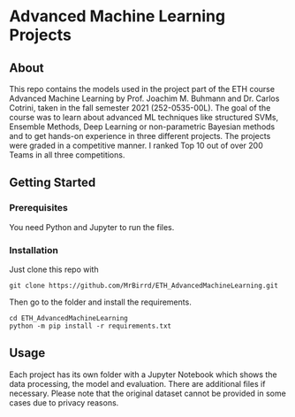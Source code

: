 # Advanced Machine Learning Projects

## About

This repo contains the models used in the project part of the ETH course Advanced Machine Learning by Prof. Joachim M. Buhmann and Dr. Carlos Cotrini, taken in the fall semester 2021 (252-0535-00L). The goal of the course was to learn about advanced ML techniques like structured SVMs, Ensemble Methods, Deep Learning or non-parametric Bayesian methods and to get hands-on experience in three different projects. The projects were graded in a competitive manner. I ranked Top 10 out of over 200 Teams in all three competitions.


## Getting Started

### Prerequisites

You need Python and Jupyter to run the files.

### Installation
Just clone this repo with
```
git clone https://github.com/MrBirrd/ETH_AdvancedMachineLearning.git
```
Then go to the folder and install the requirements.
```
cd ETH_AdvancedMachineLearning
python -m pip install -r requirements.txt
```

## Usage

Each project has its own folder with a Jupyter Notebook which shows the data processing, the model and evaluation.
There are additional files if necessary.
Please note that the original dataset cannot be provided in some cases due to privacy reasons.


